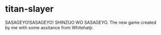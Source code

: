 # titan-slayer
SASAGEYO!SASAGEYO! SHINZUO WO SASAGEYO. The new game created by me with some assitance from Whitehatjr.
